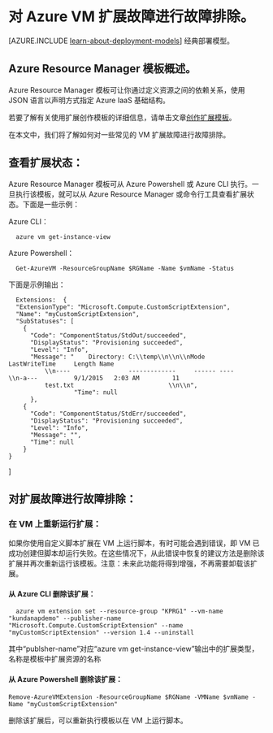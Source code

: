 <properties
   pageTitle="对 Azure VM 扩展故障进行故障排除 | Microsoft Azure"
   description="了解如何对 Azure VM 扩展故障进行故障排除"
   services="virtual-machines"
   documentationCenter=""
   authors="kundanap"
   manager="timlt"
   editor=""
   tags="top-support-issue,azure-resource-manager"/>  


<tags
   ms.service="virtual-machines"
   ms.date="09/01/2015"
   wacn.date=""/>

# 对 Azure VM 扩展故障进行故障排除。

[AZURE.INCLUDE [learn-about-deployment-models](../includes/learn-about-deployment-models-rm-include.md)] 经典部署模型。


## Azure Resource Manager 模板概述。

Azure Resource Manager 模板可让你通过定义资源之间的依赖关系，使用 JSON 语言以声明方式指定 Azure IaaS 基础结构。


若要了解有关使用扩展创作模板的详细信息，请单击文章[创作扩展模板](/documentation/articles/virtual-machines-extensions-authoring-templates)。

在本文中，我们将了解如何对一些常见的 VM 扩展故障进行故障排除。

## 查看扩展状态：
Azure Resource Manager 模板可从 Azure Powershell 或 Azure CLI 执行。一旦执行该模板，就可以从 Azure Resource Manager 或命令行工具查看扩展状态。下面是一些示例：

Azure CLI：

      azure vm get-instance-view

Azure Powershell：

      Get-AzureVM -ResourceGroupName $RGName -Name $vmName -Status

下面是示例输出：

      Extensions:  {
      "ExtensionType": "Microsoft.Compute.CustomScriptExtension",
      "Name": "myCustomScriptExtension",
      "SubStatuses": [
        {
          "Code": "ComponentStatus/StdOut/succeeded",
          "DisplayStatus": "Provisioning succeeded",
          "Level": "Info",
          "Message": "    Directory: C:\\temp\\n\\n\\nMode                LastWriteTime     Length Name
              \\n----                -------------     ------ ----                              \\n-a---          9/1/2015   2:03 AM         11
              test.txt                          \\n\\n",
                      "Time": null
          },
        {
          "Code": "ComponentStatus/StdErr/succeeded",
          "DisplayStatus": "Provisioning succeeded",
          "Level": "Info",
          "Message": "",
          "Time": null
        }
    }
  ]

## 对扩展故障进行故障排除：

### 在 VM 上重新运行扩展：

如果你使用自定义脚本扩展在 VM 上运行脚本，有时可能会遇到错误，即 VM 已成功创建但脚本却运行失败。在这些情况下，从此错误中恢复的建议方法是删除该扩展并再次重新运行该模板。注意：未来此功能将得到增强，不再需要卸载该扩展。

#### 从 Azure CLI 删除该扩展：

      azure vm extension set --resource-group "KPRG1" --vm-name "kundanapdemo" --publisher-name "Microsoft.Compute.CustomScriptExtension" --name "myCustomScriptExtension" --version 1.4 --uninstall

其中“publsher-name”对应“azure vm get-instance-view”输出中的扩展类型，名称是模板中扩展资源的名称

#### 从 Azure Powershell 删除该扩展：

    Remove-AzureVMExtension -ResourceGroupName $RGName -VMName $vmName -Name "myCustomScriptExtension"

删除该扩展后，可以重新执行模板以在 VM 上运行脚本。

<!---HONumber=Mooncake_Quality_Review_1215_2016-->